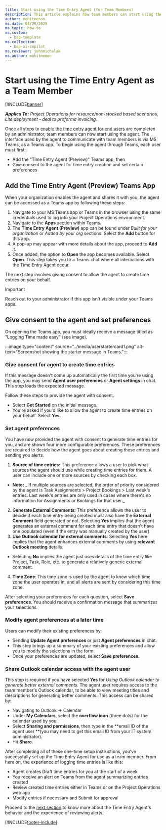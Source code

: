 ```yaml
---
title: Start using the Time Entry Agent (for Team Members)
description: This article explains how team members can start using the Time Entry Agent through MS Teams.
author: mohitmenon
ms.date: 04/29/2025
ms.topic: how-to
ms.custom: 
  - bap-template
ms.collection:
  - bap-ai-copilot
ms.reviewer: johnmichalak
ms.author: mohitmenon
---
```


# Start using the Time Entry Agent as a Team Member

[!INCLUDE[banner](../includes/banner.md)]

_**Applies To:** Project Operations for resource/non-stocked based scenarios, Lite deployment - deal to proforma invoicing._

Once all steps to [enable the time entry agent for end users](enable-time-entry-agent.md) are completed by an administrator, team members can now start using the agent. The interface used by the agent to communicate with team members is via MS Teams, as a Teams app. To begin using the agent through Teams, each user must first:
- Add the "Time Entry Agent (Preview)" Teams app, then
- Give consent to the agent for time entry creation and set certain preferences 

## Add the Time Entry Agent (Preview) Teams App

When your organization enables the agent and shares it with you, the agent can be accessed as a Teams app by following these steps:
1. Navigate to your MS Teams app or Teams in the browser using the same credentials used to log into your Project Operations environment.
2. Navigate to the **Apps** section within Teams.
3. The **Time Entry Agent (Preview)** app can be found under _Built for your organization_ or _Added by your org_ sections. Select the **Add** button for this app.
4. A pop-up may appear with more details about the app, proceed to **Add** it.
5. Once added, the option to **Open** the app becomes available. Select **Open**. This step takes you to a Teams chat where all interactions with the Time Entry Agent occur.

The next step involves giving consent to allow the agent to create time entries on your behalf.

> [!IMPORTANT]
> Reach out to your administrator if this app isn't visible under your Teams apps.

## Give consent to the agent and set preferences
 
On opening the Teams app, you must ideally receive a message titled as "Logging Time made easy" (see image). 

:::image type="content" source="../media/userstartercard1.png" alt-text="Screenshot showing the starter message in Teams.":::

### Give consent for agent to create time entries
If this message doesn't come up automatically the first time you're using the app, you may send **Agent user preferences** or **Agent settings** in chat. This step loads the expected message.

Follow these steps to provide the agent with consent.
- Select **Get Started** on the initial message.
- You're asked if you'd like to allow the agent to create time entries on your behalf. Select **Yes**.

### Set agent preferences 
You have now provided the agent with consent to generate time entries for you, and are shown four more configurable preferences. These preferences are required to decide how the agent goes about creating these entries and sending you alerts. 
1. **Source of time entries:** This preference allows a user to pick what sources the agent should use while creating time entries for them. A user can include one or more sources by checking each box. 
  - **Note:** _ If multiple sources are selected, the order of priority considered by the agent is Task Assignments > Project Bookings > Last week's entries. Last week's entries are only used in cases where there's no information for Assignments or Bookings for that user._
2. **Generate External Comments**: This preference allows the user to decide if each time entry being created must also have the **External Comment** field generated or not. Selecting **Yes** implies that the agent generates an external comment for each time entry that doesn't have one populated (even if the entry was manually created by the user).
3. **Use Outlook calendar for external comments**: Selecting **Yes** here implies that the agent enhances external comments by using **relevant Outlook meeting** details.
  - Selecting **No** implies the agent just uses details of the time entry like Project, Task, Role, etc. to generate a relatively generic external comment.
4. **Time Zone**: This time zone is used by the agent to know which time zone the user operates in, and all alerts are sent by considering this time zone.

After selecting your preferences for each question, select **Save preferences**. You should receive a confirmation message that summarizes your selections.

### Modify agent preferences at a later time

Users can modify their existing preferences by: 
- Sending **Update Agent preferences** or just **Agent preferences** in chat.
- This step brings up a summary of your existing preferences and allow you to modify the selections in the form.
- Once your preferences are updated, select **Save preferences**. 


### Share Outlook calendar access with the agent user

This step is required if you have selected **Yes** for _Using Outlook calendar to generate better external comments_. The agent user requires access to the team member's Outlook calendar, to be able to view meeting titles and descriptions for generating better comments. This access can be shared by:
- Navigating to Outlook -> Calendar
- Under **My Calendars**, select the **overflow icon** (three dots) for the calendar used by you.
- Select **Sharing and permissions**, then type in the **email ID of the agent user **(you may need to get this email ID from your IT system administrator).
- Hit **Share**.

After completing all of these one-time setup instructions, you've successfully set up the Time Entry Agent for use as a team member. From here on, the experience of logging time entries is like this:
- Agent creates Draft time entries for you at the start of a week
- You receive an alert on Teams from the agent summarizing entries created
- Review created time entries either in Teams or on the Project Operations web app
- Modify entries if necessary and Submit for approval

Proceed to the [next section](reviewing-entries-created-by-time-agent.md) to know more about the Time Entry Agent's behavior and the experience of reviewing alerts.


 [!INCLUDE[footer-include](../includes/footer-banner.md)]
